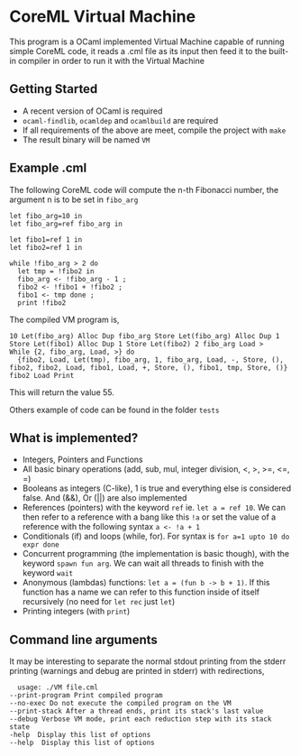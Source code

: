 # CoreML Virtual Machine

This program is a OCaml implemented Virtual Machine capable of running simple CoreML code, it reads a .cml file as its input then feed it to the built-in compiler in order to run it with the Virtual Machine

## Getting Started

  * A recent version of OCaml is required
  * `ocaml-findlib`, `ocamldep` and `ocamlbuild` are required
  * If all requirements of the above are meet, compile the project with `make`
  * The result binary will be named `VM`

## Example .cml

The following CoreML code will compute the n-th Fibonacci number, the argument n is to be set
in `fibo_arg`

    let fibo_arg=10 in
    let fibo_arg=ref fibo_arg in

    let fibo1=ref 1 in
    let fibo2=ref 1 in

    while !fibo_arg > 2 do
      let tmp = !fibo2 in
      fibo_arg <- !fibo_arg - 1 ;
      fibo2 <- !fibo1 + !fibo2 ;
      fibo1 <- tmp done ;
      print !fibo2

     

The compiled VM program is,

    10 Let(fibo_arg) Alloc Dup fibo_arg Store Let(fibo_arg) Alloc Dup 1 Store Let(fibo1) Alloc Dup 1 Store Let(fibo2) 2 fibo_arg Load > 
    While {2, fibo_arg, Load, >} do 
      {fibo2, Load, Let(tmp), fibo_arg, 1, fibo_arg, Load, -, Store, (), fibo2, fibo2, Load, fibo1, Load, +, Store, (), fibo1, tmp, Store, ()} 
    fibo2 Load Print

This will return the value 55.

Others example of code can be found in the folder `tests`

## What is implemented?

  * Integers, Pointers and Functions
  * All basic binary operations (add, sub, mul, integer division, <, >, >=, <=, =)
  * Booleans as integers (C-like), 1 is true and everything else is considered false. And (&&), Or (||) are also implemented
  * References (pointers) with the keyword `ref` ie. `let a = ref 10`.
    We can then refer to a reference with a bang like this `!a` or set the value of a reference with the following syntax
    `a <- !a + 1`
  * Conditionals (if) and loops (while, for). For syntax is `for a=1 upto 10 do expr done`
  * Concurrent programming (the implementation is basic though), with the keyword `spawn fun arg`. We can wait all threads to finish with the keyword `wait`
  * Anonymous (lambdas) functions: `let a = (fun b -> b + 1)`. If this function has a name we can refer to this function inside of itself recursively (no need for `let rec` just `let`)
  * Printing integers (with `print`)

## Command line arguments

It may be interesting to separate the normal stdout printing from the stderr printing (warnings and debug are printed in stderr) with redirections,

      usage: ./VM file.cml
    --print-program Print compiled program
    --no-exec Do not execute the compiled program on the VM
    --print-stack After a thread ends, print its stack's last value
    --debug Verbose VM mode, print each reduction step with its stack state
    -help  Display this list of options
    --help  Display this list of options






